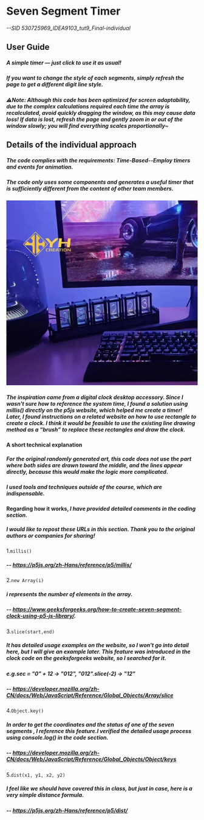 # Seven Segment Timer
*--SID 530725969_IDEA9103_tut9_Final-individual*

## User Guide  
##### A simple timer — just click to use it as usual!  
##### If you want to change the style of each segments, simply refresh the page to get a different digit line style.

##### ⚠️Note: Although this code has been optimized for screen adaptability, due to the complex calculations required each time the array is recalculated, avoid quickly dragging the window, as this may cause data loss! If data is lost, refresh the page and gently zoom in or out of the window slowly; you will find everything scales proportionally~


## Details of the individual approach
##### The code complies with the requirements: Time-Based--Employ timers and events for animation.

##### The code only uses some components and generates a useful timer that is sufficiently different from the content of other team members.

![**An image of the pickup1**](images/1.jpg)
##### The inspiration came from a digital clock desktop accessory. Since I wasn't sure how to reference the system time, I found a solution using millis() directly on the p5js website, which helped me create a timer! Later, I found instructions on a related website on how to use rectangle to create a clock. I think it would be feasible to use the existing line drawing method as a “brush” to replace these rectangles and draw the clock.

#### A short technical explanation
 ##### For the original randomly generated art, this code does not use the part where both sides are drawn toward the middle, and the lines appear directly, because this would make the logic more complicated.
 ##### I used tools and techniques outside of the course, which are indispensable. 
 #### Regarding how it works, *I have provided detailed comments in the coding section.* 
 ##### I would like to repost these URLs in this section. Thank you to the original authors or companies for sharing!

 1.```millis()```
##### -- https://p5js.org/zh-Hans/reference/p5/millis/
 2.```new Array(i)```
#####  i represents the number of elements in the array.
#####     -- https://www.geeksforgeeks.org/how-to-create-seven-segment-clock-using-p5-js-library/.
 3.```slice(start,end) ```
#####  It has detailed usage examples on the website, so I won't go into detail here, but I will give an example later. This feature was introduced in the clock code on the geeksforgeeks website, so I searched for it.
#####  e.g.sec = "0" + 12 → "012", "012".slice(-2) → "12"
#####     -- https://developer.mozilla.org/zh-CN/docs/Web/JavaScript/Reference/Global_Objects/Array/slice
 4.```Object.key()```
#####  In order to get the coordinates and the status of one of the seven segments , I reference this feature.I verified the detailed usage process using console.log() in the code section.
#####     -- https://developer.mozilla.org/zh-CN/docs/Web/JavaScript/Reference/Global_Objects/Object/keys
 5.```dist(x1, y1, x2, y2)```
#####  I feel like we should have covered this in class, but just in case, here is a very simple distance formula.
#####     -- https://p5js.org/zh-Hans/reference/p5/dist/
